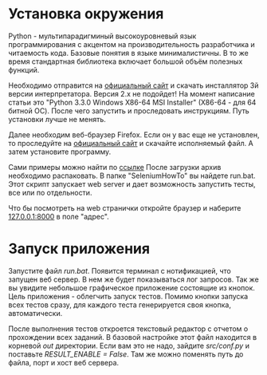 Установка окружения
===================

Python - мультипарадигминый высокоуровневый язык программирования
с акцентом на производительность разработчика и читаемость кода. Базовые понятия в языке минималистичны.
В то же время стандартная библиотека включает большой объём полезных функций.

Необходимо отправится на [официальный сайт](http://www.python.org/download/)
и скачать инсталлятор 3й версии интерпретатора. Версия 2.х не подойдет!
На момент написание статьи это "Python 3.3.0 Windows X86-64 MSI Installer" (X86-64 - для 64 битной ОС).
После чего запустить и проследовать инструкциям. Путь установки лучше не менять.

Далее необходим веб-браузер Firefox. Если он у вас еще не установлен,
то проследуйте на [официальный сайт](http://www.mozilla.org/ru/firefox/new/) и скачайте исполняемый файл.
А затем установите программу.

Сами примеры можно найти по [ссылке](https://bitbucket.org/B7W/seleniumhowto/get/default.zip)
После загрузки архив необходимо распаковать. В папке "SeleniumHowTo" вы найдете run.bat.
Этот скрипт запускает web server и дает возможность запустить тесты, все или по отдельности.

Что бы посмотреть на web странички откройте браузер и наберите [127.0.0.1:8000](http://127.0.0.1:8000/) в поле "адрес".


Запуск приложения
=================

Запустите файл *run.bat*. Появится терминал с нотификацией, что запущен веб сервер.
В нем же будет показываться лог запросов. Так же вы увидите небольшое графическое приложение состоящие из кнопок.
Цель приложения - облегчить запуск тестов. Помимо кнопки запуска всех тестов сразу,
для каждого теста генерируется своя кнопка, автоматически.

После выполнения тестов откроется текстовый редактор с отчетом о прохождении всех заданий.
В базовой настройке этот файл находится в корневой *out* директории.
Если вам это не надо, зайдите *src/conf.py* и поставьте *RESULT_ENABLE = False*.
Там же можно поменять путь до файла, порт и хост веб сервера.